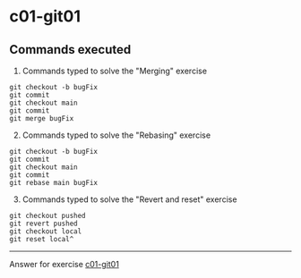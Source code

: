 # c01-git01

## Commands executed

1. Commands typed to solve the "Merging" exercise
```
git checkout -b bugFix
git commit
git checkout main
git commit
git merge bugFix
```

2. Commands typed to solve the "Rebasing" exercise
```
git checkout -b bugFix
git commit
git checkout main
git commit
git rebase main bugFix
```

3. Commands typed to solve the "Revert and reset" exercise
```
git checkout pushed
git revert pushed
git checkout local
git reset local^
```

***
Answer for exercise [c01-git01](https://github.com/devopsacademyau/academy/blob/c54d252bda58575e9dc9f92718237bed58aae772/classes/01class/exercises/c01-git01/README.md)

